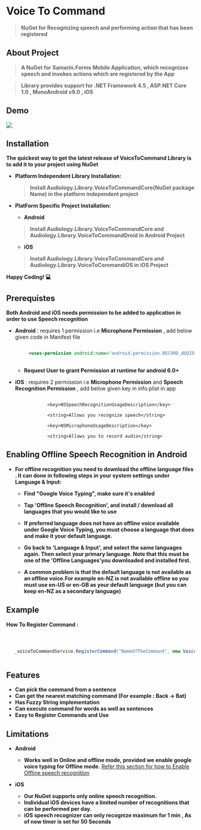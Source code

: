 # Voice To Command 

> **NuGet for Recognizing speech and performing action that has been registered**


## About Project


>**A NuGet for Xamarin.Forms Mobile Application, which recognizes speech and invokes actions which are registered by the App**



>**Library provides support for .NET Framework 4.5 , ASP.NET Core 1.0 , MonoAndroid v9.0 , iOS**


## Demo

![](https://github.com/SpeechRecognitionDemo/SpeechRecognitionApp/blob/master/WorkingApp.gif)


## Installation

**The quickest way to get the latest release of VoiceToCommand Library is to add it to your project using NuGet**

   - **Platform Independent Library Installation:**
       > **Install Audiology.Library.VoiceToCommandCore(NuGet package Name) in the platform independent project**
       
       
   - **PlatForm Specific Project Installation:**    
       * **Android**
       > **Install Audiology.Library.VoiceToCommandCore and Audiology.Library.VoiceToCommandDroid in Android Project**
           
       * **iOS**
       > **Install  Audiology.Library.VoiceToCommandCore and Audiology.Library.VoiceToCommandiOS in iOS Project**
           
**Happy Coding! :computer:**  


## Prerequistes

 

**Both Android and iOS needs permission to be added to application in order to use Speech recognition**
 
 - **Android** : requires 1 permission i.e **Microphone Permission** , add below given code in Manifest file
    ```xml
    
         <uses-permission android:name="android.permission.RECORD_AUDIO" />
         
    
    ```
    - **Request User to grant Permission at runtime for android 6.0+**
    
    
      
 - **iOS** : requires 2 permission i.e **Microphone Permission** and **Speech Recognition Permission** , add below given key in info.plist in app
     ```
     
                 <key>NSSpeechRecognitionUsageDescription</key>
     
                 <string>Allows you recognize speech</string>
     
                 <key>NSMicrophoneUsageDescription</key>
         
                 <string>Allows you to record audio</string>
 
     ```
     
     
     
## Enabling Offline Speech Recognition in Android 

* **For offline recognition you need to download the offline language files . It can done in  following steps in your system settings under Language & Input:**

    - **Find "Google Voice Typing", make sure it's enabled**
    
    - **Tap 'Offline Speech Recognition', and install / download all languages that you would like to use**
    
    - **If preferred language does not have an offline voice available under Google Voice Typing, you must choose a language that does and make it your default language.**
    
    - **Go back to 'Language & Input', and select the same languages again. Then select your primary language. Note that this must be one of the 'Offline Languages'you downloaded and installed first.**
    
     - **A common problem is that the default language is not available as an offline voice.For example en-NZ is not available offline so you must use en-US or en-GB as your default language (but you can keep en-NZ as a secondary language)**


## Example


**How To Register Command :**


```c#



   _voiceToCommandService.RegisterCommand("NameOfTheCommand", new VoiceCommand(ActionToBeExecuted));



```


## Features
   
   - **Can pick the command from a sentence**
   - **Can get the nearest matching command (For example : Back -> Bat)**
   - **Has Fuzzy String implementation**
   - **Can execute command for words as well as sentences**
   - **Easy to Register Commands and Use**
  

## Limitations

   * **Android**
      - **Works well in Online and offline mode, provided we enable google voice typing for Offline mode.** [Refer this section for how to Enable Offline speech recognition](https://github.com/SpeechRecognitionDemo/SpeechRecognitionApp#enabling-offline-speech-recognition-in-android)
      
   * **iOS**
      - **Our NuGet supports only online speech recognition.**
      - **Individual iOS devices have a limited number of recognitions that can be performed per day.**
      - **iOS speech recognizer can only recognize maximum for 1 min , As of now timer is set for 50 Seconds**

  





